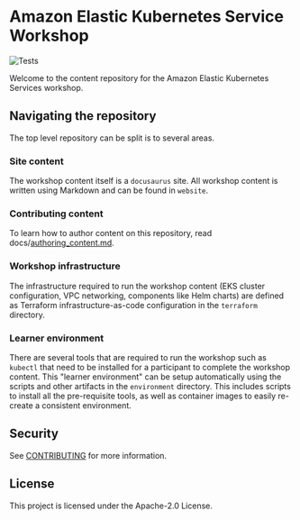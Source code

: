 # Amazon Elastic Kubernetes Service Workshop

![Tests](https://github.com/aws-samples/eks-workshop-v2/actions/workflows/ci.yaml/badge.svg?branch=main)

Welcome to the content repository for the Amazon Elastic Kubernetes Services workshop.

## Navigating the repository

The top level repository can be split is to several areas.

### Site content

The workshop content itself is a `docusaurus` site. All workshop content is written using Markdown and can be found in `website`.

### Contributing content

To learn how to author content on this repository, read docs/[authoring_content.md](docs/authoring_content.md).

### Workshop infrastructure

The infrastructure required to run the workshop content (EKS cluster configuration, VPC networking, components like Helm charts) are defined as Terraform infrastructure-as-code configuration in the `terraform` directory.

### Learner environment

There are several tools that are required to run the workshop such as `kubectl` that need to be installed for a participant to complete the workshop content. This "learner environment" can be setup automatically using the scripts and other artifacts in the `environment` directory. This includes scripts to install all the pre-requisite tools, as well as container images to easily re-create a consistent environment.

## Security

See [CONTRIBUTING](CONTRIBUTING.md#security-issue-notifications) for more information.

## License

This project is licensed under the Apache-2.0 License.
